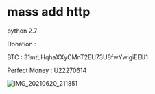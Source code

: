 # mass add http

python 2.7

Donation :

BTC : 31mtLHqhaXXyCMnT2EU73U8fwYwigiEEU1

Perfect Money : U22270614

![IMG_20210620_211851](https://user-images.githubusercontent.com/59664965/122677755-dda64000-d20d-11eb-8e22-8e017c8f4d4f.jpg)

